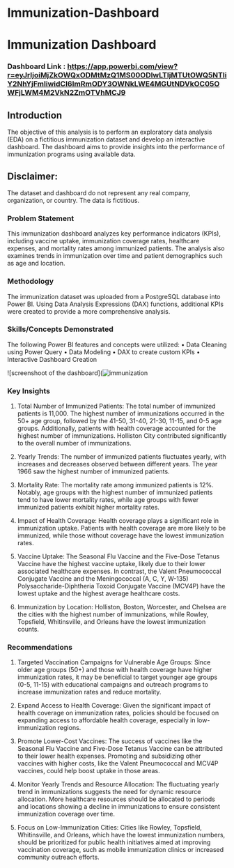 # Immunization-Dashboard
# Immunization Dashboard

### Dashboard Link : https://app.powerbi.com/view?r=eyJrIjoiMjZkOWQxODMtMzQ1MS00ODIwLTljMTUtOWQ5NTliY2NhYjFmIiwidCI6ImRmODY3OWNkLWE4MGUtNDVkOC05OWFjLWM4M2VkN2ZmOTVhMCJ9

## Introduction

The objective of this analysis is to perform an exploratory data analysis (EDA) on a fictitious immunization dataset and develop an interactive dashboard. The dashboard aims to provide insights into the performance of immunization programs using available data.
## Disclaimer: 
The dataset and dashboard do not represent any real company, organization, or country. The data is fictitious.

### Problem Statement 

This immunization dashboard analyzes key performance indicators (KPIs), including vaccine uptake, immunization coverage rates, healthcare expenses, and mortality rates among immunized patients. The analysis also examines trends in immunization over time and patient demographics such as age and location.

### Methodology

The immunization dataset was uploaded from a PostgreSQL database into Power BI. Using Data Analysis Expressions (DAX) functions, additional KPIs were created to provide a more comprehensive analysis.

### Skills/Concepts Demonstrated

The following Power BI features and concepts were utilized:
•	Data Cleaning using Power Query
•	Data Modeling
•	DAX to create custom KPIs
•	Interactive Dashboard Creation

![screenshoot of the dashboard](![immunization](https://github.com/user-attachments/assets/e3d72d5e-cccf-4732-b558-fa3a909cf8c5)

### Key Insights

1.	Total Number of Immunized Patients:
The total number of immunized patients is 11,000. The highest number of immunizations occurred in the 50+ age group, followed by the 41-50, 31-40, 21-30, 11-15, and 0-5 age groups. Additionally, patients with health coverage accounted for the highest number of immunizations. Holliston City contributed 
significantly to the overall number of immunizations.

2.	Yearly Trends: 
The number of immunized patients fluctuates yearly, with increases and decreases observed between different years. The year 1966 saw the highest number of immunized patients.

3.	Mortality Rate: 
The mortality rate among immunized patients is 12%. Notably, age groups with the highest number of immunized patients tend to have lower mortality rates, while age groups with fewer immunized patients exhibit higher mortality rates.

4.	Impact of Health Coverage: 
Health coverage plays a significant role in immunization uptake. Patients with health coverage are more likely to be immunized, while those without coverage have the lowest immunization rates.

5.	Vaccine Uptake: 
The Seasonal Flu Vaccine and the Five-Dose Tetanus Vaccine have the highest vaccine uptake, likely due to their lower associated healthcare expenses. In contrast, the Valent Pneumococcal Conjugate Vaccine and the Meningococcal (A, C, Y, W-135) Polysaccharide-Diphtheria Toxoid Conjugate Vaccine (MCV4P) have the lowest uptake and the highest average healthcare costs.

6.	Immunization by Location: 
Holliston, Boston, Worcester, and Chelsea are the cities with the highest number of immunizations, while Rowley, Topsfield, Whitinsville, and Orleans have the lowest immunization counts.


### Recommendations

1.	Targeted Vaccination Campaigns for Vulnerable Age Groups: 
Since older age groups (50+) and those with health coverage have higher immunization rates, it may be beneficial to target younger age groups (0-5, 11-15) with educational campaigns and outreach programs to increase immunization rates and reduce mortality.

2.	Expand Access to Health Coverage: 
Given the significant impact of health coverage on immunization rates, policies should be focused on expanding access to affordable health coverage, especially in low-immunization regions.

3.	Promote Lower-Cost Vaccines: 
The success of vaccines like the Seasonal Flu Vaccine and Five-Dose Tetanus Vaccine can be attributed to their lower health expenses. Promoting and subsidizing other vaccines with higher costs, like the Valent Pneumococcal and MCV4P vaccines, could help boost uptake in those areas.

4.	Monitor Yearly Trends and Resource Allocation: 
The fluctuating yearly trend in immunizations suggests the need for dynamic resource allocation. More healthcare resources should be allocated to periods and locations showing a decline in immunizations to ensure consistent immunization coverage over time.

5.	Focus on Low-Immunization Cities: 
Cities like Rowley, Topsfield, Whitinsville, and Orleans, which have the lowest immunization numbers, should be prioritized for public health initiatives aimed at improving vaccination coverage, such as mobile immunization clinics or increased community outreach efforts.







 
